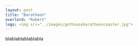 ```yaml
---
layout: post
title: "Baratheon"
overlord: "Robert"
logo: <img src="../images/gothousebaratheoncoaster.jpg">
---
```

blablablablablabla